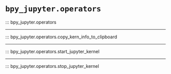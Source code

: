 # `bpy_jupyter.operators`

::: bpy_jupyter.operators

---

::: bpy_jupyter.operators.copy_kern_info_to_clipboard

---

::: bpy_jupyter.operators.start_jupyter_kernel

---

::: bpy_jupyter.operators.stop_jupyter_kernel
